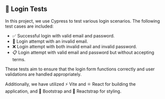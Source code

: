 ## 🔐 Login Tests

In this project, we use Cypress to test various login scenarios. The following test cases are included:

- ✅ Successful login with valid email and password.
- 📧 Login attempt with an invalid email.
- ❌ Login attempt with both invalid email and invalid password.
- 📋 Login attempt with valid email and password but without accepting terms.

These tests aim to ensure that the login form functions correctly and user validations are handled appropriately.

Additionally, we have utilized ⚡️ Vite and ⚛️ React for building the application, and 💅 Bootstrap and 🎨 Reactstrap for styling.
